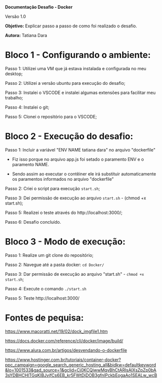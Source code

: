
  **Documentação Desafio - Docker**

  Versão 1.0

**Objetivo:** Explicar passo a passo de como foi realizado o desafio.

  **Autora:** Tatiana Dara

# Bloco 1 - Configurando o ambiente:

Passo 1: Utilizei uma VM que já estava instalada e configurada no meu desktop;

Passo 2: Utilizei a versão ubuntu para execução do desafio;

Passo 3: Instalei o VSCODE e instalei algumas extensões para facilitar meu trabalho;

Passo 4: Instalei o git;

Passo 5: Clonei o repositório para o VSCODE;

# Bloco 2 - Execução do desafio:

 Passo 1: Incluir a variável "ENV NAME tatiana dara" no arquivo "dockerfile"

 - Fiz isso porque no arquivo app.js foi setado o paramento ENV e o paramento NAME.

- Sendo assim ao executar o contêiner ele irá substituir automaticamente os paramentos informados no arquivo "dockerfile"

Passo 2: Criei o script para execução `start.sh`;

Passo 3: Dei permissão de execução ao arquivo `start.sh` - (chmod +x start.sh);

Passo 5: Realizei o teste através do http://localhost:3000/;

Passo 6: Desafio concluído.

# Bloco 3 - Modo de execução:

Passo 1: Realize um git clone do repositório;

Passo 2: Navegue até a pasta docker: `cd Docker/`
 
Passo 3: Dar permissão de execução ao arquivo "start.sh" - `chmod +x start.sh`;

Passo 4: Execute o comando `./start.sh`

Passo 5: Teste http://localhost:3000/
  
# Fontes de pequisa:

 https://www.macoratti.net/19/02/dock_imgfile1.htm

https://docs.docker.com/reference/cli/docker/image/build/

https://www.alura.com.br/artigos/desvendando-o-dockerfile

https://www.hostinger.com.br/tutoriais/container-docker?ppc_campaign=google_search_generic_hosting_all&bidkw=defaultkeyword&lo=1001533&gad_source=1&gclid=Cj0KCQjwwMqvBhCtARIsAIXsZpZp0bA3sYDBHCHlTGqKIBJvjfCs6EB_kr5FWtDjDOB3gfnlPckbEogaAo1SEALw_wcB
